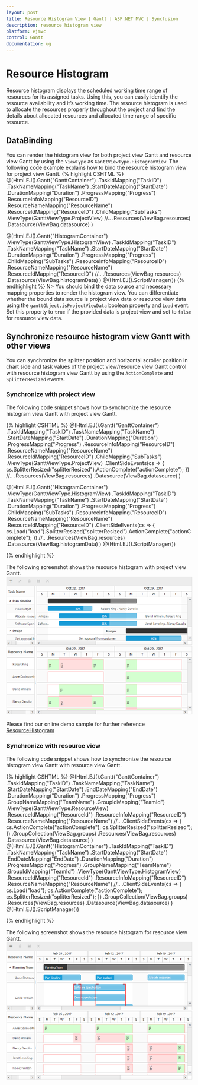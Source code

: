 ```yaml
---
layout: post
title: Resource Histogram View | Gantt | ASP.NET MVC | Syncfusion
description: resource histogram view
platform: ejmvc
control: Gantt
documentation: ug
---
```


# Resource Histogram

Resource histogram displays the scheduled working time range of resources for its assigned tasks. Using this, you can easily identify the resource availability and it’s working time. The resource histogram is used to allocate the resources properly throughout the project and find the details about allocated resources and allocated time range of specific resource.

## DataBinding
You can render the histogram view for both project view Gantt and resource view Gantt by using the `ViewType` as `GanttViewType.HistogramView`. 
The following code example explains how to bind the resource histogram view for project view Gantt.
{% highlight CSHTML %}
@(Html.EJ().Gantt("GanttContainer")
    .TaskIdMapping("TaskID")
    .TaskNameMapping("TaskName")
    .StartDateMapping("StartDate")
    .DurationMapping("Duration")
    .ProgressMapping("Progress")
    .ResourceInfoMapping("ResourceID")
    .ResourceNameMapping("ResourceName")
    .ResourceIdMapping("ResourceID")
    .ChildMapping("SubTasks")
    .ViewType(GanttViewType.ProjectView)
    //..
    .Resources(ViewBag.resources)
    .Datasource(ViewBag.datasource)
)

@(Html.EJ().Gantt("HistogramContainer")
    .ViewType(GanttViewType.HistogramView)
    .TaskIdMapping("TaskID")
    .TaskNameMapping("TaskName")
    .StartDateMapping("StartDate")
    .DurationMapping("Duration")
    .ProgressMapping("Progress")
    .ChildMapping("SubTasks")
    .ResourceInfoMapping("ResourceID")
    .ResourceNameMapping("ResourceName")
    .ResourceIdMapping("ResourceID")
    //..
    .Resources(ViewBag.resources)
    .Datasource(ViewBag.histogramData)
)
@(Html.EJ().ScriptManager())
{% endhighlight %}
N> You should bind the data source and necessary mapping properties to render the histogram view. You can differentiate whether the bound data source is project view data or resource view data using the `ganttObject.isProjectViewData` boolean property and `Load` event. Set this property to `true` if the provided data is project view and set to `false` for resource view data.

## Synchronize resource histogram view Gantt with other views

You can synchronize the splitter position and horizontal scroller position in chart side and task values of the project view/resource view Gantt control with resource histogram view Gantt by using the `ActionComplete` and `SplitterResized` events.

### Synchronize with project view

The following code snippet shows how to synchronize the resource histogram view Gantt with project view Gantt.

{% highlight CSHTML %}
@(Html.EJ().Gantt("GanttContainer")
    .TaskIdMapping("TaskID")
    .TaskNameMapping("TaskName")
    .StartDateMapping("StartDate")
    .DurationMapping("Duration")
    .ProgressMapping("Progress")
    .ResourceInfoMapping("ResourceID")
    .ResourceNameMapping("ResourceName")
    .ResourceIdMapping("ResourceID")
    .ChildMapping("SubTasks")
    .ViewType(GanttViewType.ProjectView)
    .ClientSideEvents(cs => {
        cs.SplitterResized("splitterResized").ActionComplete("actionComplete");
    })
    //..
    .Resources(ViewBag.resources)
    .Datasource(ViewBag.datasource)
)

@(Html.EJ().Gantt("HistogramContainer")
    .ViewType(GanttViewType.HistogramView)
    .TaskIdMapping("TaskID")
    .TaskNameMapping("TaskName")
    .StartDateMapping("StartDate")
    .DurationMapping("Duration")
    .ProgressMapping("Progress")
    .ChildMapping("SubTasks")
    .ResourceInfoMapping("ResourceID")
    .ResourceNameMapping("ResourceName")
    .ResourceIdMapping("ResourceID")
    .ClientSideEvents(cs => {
        cs.Load("load").SplitterResized("splitterResized").ActionComplete("actionComplete");
    })
    //..
    .Resources(ViewBag.resources)
    .Datasource(ViewBag.histogramData)
)
@(Html.EJ().ScriptManager())
<script type="text/javascript">
    function load(args) {
        this.isProjectViewData = true;
    }
    function splitterResized(args) {
        if (args.isOnResize == false) return;
        if (this._id == "GanttContainer") {
            $("#HistogramContainer").ejGantt("setSplitterPosition", args.currentSplitterPosition);
        } else if (this._id == "HistogramContainer") {
            $("#GanttContainer").ejGantt("setSplitterPosition", args.currentSplitterPosition);
        }
    }
    function actionComplete(args) {
        if (args.requestType == "scroll" && args.scrollDirection == "horizontal") {
            var scrollLeft = args.scrollLeft;
            if (this._id == "GanttContainer" && !args.isScrollByMethod) {
                $("#HistogramContainer").ejGantt("setChartScrollLeft", scrollLeft);
            } else if (this._id == "HistogramContainer" && !args.isScrollByMethod) {
                $("#GanttContainer").ejGantt("setChartScrollLeft", scrollLeft);
            }
        } else if (args.requestType == "recordUpdate") {
            $("#HistogramContainer").ejGantt("updateHistogramTask", args.data, "update");
            if (args.updatedRecords && args.updatedRecords.length > 0) {
                for (var count = 0; count < args.updatedRecords.length; count++) {
                    $("#HistogramContainer").ejGantt("updateHistogramTask", args.updatedRecords[count], "update");
                }
            }
        } else if (args.requestType == "save" && args.modifiedRecord) {
            $("#HistogramContainer").ejGantt("updateHistogramTask", args.modifiedRecord, "update");
        } else if (args.requestType == "save" && args.addedRecord) {
            $("#HistogramContainer").ejGantt("updateHistogramTask", args.addedRecord, "add");
        } else if (args.requestType == "delete") {
            $("#HistogramContainer").ejGantt("updateHistogramTask", args.data, "delete");
        }
    }
</script>
{% endhighlight %}

The following screenshot shows the resource histogram with project view Gantt.
![](HistogramView_images/HistogramView_1.png)

Please find our online demo sample for further reference
[ResourceHistogram](https://mvc.syncfusion.com/demos/web/gantt/histogramview)

### Synchronize with resource view
The following code snippet shows how to synchronize the resource histogram view Gantt with resource view Gantt.

{% highlight CSHTML %}
@(Html.EJ().Gantt("GanttContainer")
    .TaskIdMapping("TaskID")
    .TaskNameMapping("TaskName")
    .StartDateMapping("StartDate")
    .EndDateMapping("EndDate")
    .DurationMapping("Duration")
    .ProgressMapping("Progress")
    .GroupNameMapping("TeamName")
    .GroupIdMapping("TeamId")
    .ViewType(GanttViewType.ResourceView)
    .ResourceIdMapping("ResourceId")
    .ResourceInfoMapping("ResourceID")
    .ResourceNameMapping("ResourceName")
    //..
    .ClientSideEvents(cs => {
        cs.ActionComplete("actionComplete");
        cs.SplitterResized("splitterResized");
    })
    .GroupCollection(ViewBag.groups)
    .Resources(ViewBag.resources)
    .Datasource(ViewBag.datasource)
)
@(Html.EJ().Gantt("HistogramContainer")
    .TaskIdMapping("TaskID")
    .TaskNameMapping("TaskName")
    .StartDateMapping("StartDate")
    .EndDateMapping("EndDate")
    .DurationMapping("Duration")
    .ProgressMapping("Progress")
    .GroupNameMapping("TeamName")
    .GroupIdMapping("TeamId")
    .ViewType(GanttViewType.HistogramView)
    .ResourceIdMapping("ResourceId")
    .ResourceInfoMapping("ResourceID")
    .ResourceNameMapping("ResourceName")
    //..
    .ClientSideEvents(cs => {
        cs.Load("load");
        cs.ActionComplete("actionComplete");
        cs.SplitterResized("splitterResized");
    })
    .GroupCollection(ViewBag.groups)
    .Resources(ViewBag.resources)
    .Datasource(ViewBag.datasource)
)
@(Html.EJ().ScriptManager())
<script type="text/javascript">
    function load(args) {
        this.isProjectViewData = false;
    }
    function splitterResized(args) {
        if (args.isOnResize == false) return;
        if (this._id == "GanttContainer") {
            $("#HistogramContainer").ejGantt("setSplitterPosition", args.currentSplitterPosition);
        } else if (this._id == "HistogramContainer") {
            $("#GanttContainer").ejGantt("setSplitterPosition", args.currentSplitterPosition);
        }
    }
    function actionComplete(args) {
        if (args.requestType == "scroll" && args.scrollDirection == "horizontal") {
            var scrollLeft = args.scrollLeft;
            if (this._id == "GanttContainer" && !args.isScrollByMethod) {
                $("#HistogramContainer").ejGantt("setChartScrollLeft", scrollLeft);
            } else if (this._id == "HistogramContainer" && !args.isScrollByMethod) {
                $("#GanttContainer").ejGantt("setChartScrollLeft", scrollLeft);
            }
        }
        //task drag and drop action and edit action
        else if (args.requestType == "save" && args.modifiedRecord || args.requestType == "recordUpdate") {
            var data = args.requestType == "save" ? args.modifiedRecord : args.item ? args.item : args.data;
            $("#HistogramContainer").ejGantt("updateHistogramTask", data, "update");
            //row delete & group delete
            if (args.updatedRecords) {
                for (var i = 0; i < args.updatedRecords.length; i++) {
                    var data = args.updatedRecords[i];
                    $("#HistogramContainer").ejGantt("updateHistogramTask", data, "update");
                }
            }
        }
        //add row
        else if (args.requestType == "save" && args.addedRecord) {
            $("#HistogramContainer").ejGantt("updateHistogramTask", args.addedRecord, "add");
        }
        //task delete
        else if (args.requestType == "delete") {
            $("#HistogramContainer").ejGantt("updateHistogramTask", args.data, "delete");
        }
    }
</script>
{% endhighlight %}

The following screenshot shows the resource histogram for resource view Gantt.
![](HistogramView_images/HistogramView_2.png)
